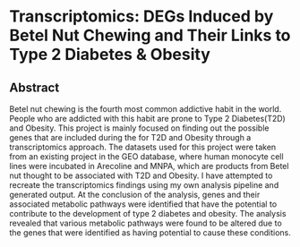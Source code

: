 # Transcriptomics: DEGs Induced by Betel Nut Chewing and Their Links to Type 2 Diabetes & Obesity
## Abstract
Betel nut chewing is the fourth most common addictive habit in the world. People who are addicted with this habit are prone to Type 2 Diabetes(T2D) and Obesity. This project is mainly focused on finding out the possible genes that are included during the for T2D and Obesity through a transcriptomics approach. The datasets used for this project were taken from an existing project in the GEO database, where human monocyte cell lines were incubated in Arecoline and MNPA, which are products from Betel nut thought to be associated with T2D and Obesity. I have attempted to recreate the transcriptomics findings using my own analysis pipeline and generated output. At the conclusion of the analysis, genes and their associated metabolic pathways were identified that have the potential to contribute to the development of type 2 diabetes and obesity. The analysis revealed that various metabolic pathways were found to be altered due to the genes that were identified as having potential to cause these conditions.
